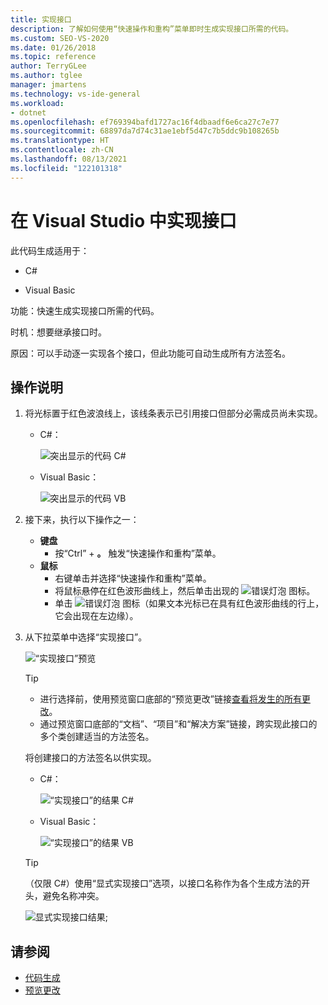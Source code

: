 ```yaml
---
title: 实现接口
description: 了解如何使用“快速操作和重构”菜单即时生成实现接口所需的代码。
ms.custom: SEO-VS-2020
ms.date: 01/26/2018
ms.topic: reference
author: TerryGLee
ms.author: tglee
manager: jmartens
ms.technology: vs-ide-general
ms.workload:
- dotnet
ms.openlocfilehash: ef769394bafd1727ac16f4dbaadf6e6ca27c7e77
ms.sourcegitcommit: 68897da7d74c31ae1ebf5d47c7b5ddc9b108265b
ms.translationtype: HT
ms.contentlocale: zh-CN
ms.lasthandoff: 08/13/2021
ms.locfileid: "122101318"
---
```

# <a name="implement-an-interface-in-visual-studio"></a>在 Visual Studio 中实现接口

此代码生成适用于：

- C#

- Visual Basic

功能：快速生成实现接口所需的代码。

时机：想要继承接口时。

原因：可以手动逐一实现各个接口，但此功能可自动生成所有方法签名。

## <a name="how-to"></a>操作说明

1. 将光标置于红色波浪线上，该线条表示已引用接口但部分必需成员尚未实现。

   - C#：

       ![突出显示的代码 C#](media/interface-highlight-cs.png)

   - Visual Basic：

       ![突出显示的代码 VB](media/interface-highlight-vb.png)

2. 接下来，执行以下操作之一：

   - **键盘**
      - 按“Ctrl”  + **。** 触发“快速操作和重构”菜单。
   - **鼠标**
      - 右键单击并选择“快速操作和重构”菜单。
      - 将鼠标悬停在红色波形曲线上，然后单击出现的 ![错误灯泡](media/error-bulb.png) 图标。
      - 单击 ![错误灯泡](media/error-bulb.png) 图标（如果文本光标已在具有红色波形曲线的行上，它会出现在左边缘）。

3. 从下拉菜单中选择“实现接口”。

   ![“实现接口”预览](media/interface-preview-cs.png)

   > [!TIP]
   > - 进行选择前，使用预览窗口底部的“预览更改”链接[查看将发生的所有更改](../../ide/preview-changes.md)。
   > - 通过预览窗口底部的“文档”、“项目”和“解决方案”链接，跨实现此接口的多个类创建适当的方法签名。

   将创建接口的方法签名以供实现。

   - C#：

       ![“实现接口”的结果 C#](media/interface-result-cs.png)

   - Visual Basic：

       ![“实现接口”的结果 VB](media/interface-result-vb.png)

   > [!TIP]
   > （仅限 C#）使用“显式实现接口”选项，以接口名称作为各个生成方法的开头，避免名称冲突。
   >
   > ![显式实现接口结果](media/interface-explicitresult-cs.png);

## <a name="see-also"></a>请参阅

- [代码生成](../code-generation-in-visual-studio.md)
- [预览更改](../../ide/preview-changes.md)
